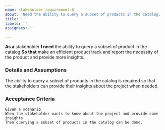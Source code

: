 ```yaml
---
name: stakeholder-requirement-8
about: 'Need the ability to query a subset of products in the catalog. '
title: ''
labels: ''
assignees: ''

---
```


**As a**  stakeholder
 **I need** the ability to query a subset of product in the catalog
 **So that** make an efficient product track and report the necessity of the product and provide more insights.
   
 ### Details and Assumptions
The ability to query a subset of products in the catalog is required so that the stakeholders can provide their insights about the project when needed.
   
 ### Acceptance Criteria  
   
 ```gherkin
 Given a scenario
 When the stakeholder wants to know about the project and provide some insights
 Then querying a subset of products in the catalog can be done.
 ```
